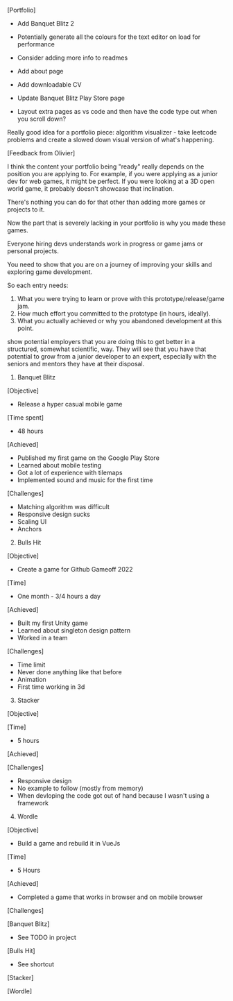 [Portfolio]

- Add Banquet Blitz 2

- Potentially generate all the colours for the text editor on load for performance
- Consider adding more info to readmes
- Add about page
- Add downloadable CV
- Update Banquet Blitz Play Store page
- Layout extra pages as vs code and then have the code type out when you scroll down?

Really good idea for a portfolio piece: algorithm visualizer - take leetcode problems and create a slowed down visual version of what's happening.

[Feedback from Olivier]

I think the content your portfolio being "ready" really depends on the position you are applying to. For example, if you were applying as a junior dev for web games, it might be perfect. If you were looking at a 3D open world game, it probably doesn't showcase that inclination.

There's nothing you can do for that other than adding more games or projects to it.

Now the part that is severely lacking in your portfolio is why you made these games.

Everyone hiring devs understands work in progress or game jams or personal projects.

You need to show that you are on a journey of improving your skills and exploring game development.

So each entry needs:

1. What you were trying to learn or prove with this prototype/release/game jam.
2. How much effort you committed to the prototype (in hours, ideally).
3. What you actually achieved or why you abandoned development at this point.

show potential employers that you are doing this to get better in a structured, somewhat scientific, way. They will see that you have that potential to grow from a junior developer to an expert, especially with the seniors and mentors they have at their disposal.

1. Banquet Blitz

[Objective]

- Release a hyper casual mobile game

[Time spent]

- 48 hours

[Achieved]

- Published my first game on the Google Play Store
- Learned about mobile testing
- Got a lot of experience with tilemaps
- Implemented sound and music for the first time

[Challenges]

- Matching algorithm was difficult
- Responsive design sucks
- Scaling UI
- Anchors

2. Bulls Hit

[Objective]

- Create a game for Github Gameoff 2022

[Time]

- One month - 3/4 hours a day

[Achieved]

- Built my first Unity game
- Learned about singleton design pattern
- Worked in a team

[Challenges]

- Time limit
- Never done anything like that before
- Animation
- First time working in 3d

3. Stacker

[Objective]

[Time]

- 5 hours

[Achieved]

[Challenges]

- Responsive design
- No example to follow (mostly from memory)
- When devloping the code got out of hand because I wasn't using a framework

4. Wordle

[Objective]

- Build a game and rebuild it in VueJs

[Time]

- 5 Hours

[Achieved]

- Completed a game that works in browser and on mobile browser

[Challenges]

[Banquet Blitz]

- See TODO in project

[Bulls Hit]

- See shortcut

[Stacker]

[Wordle]
